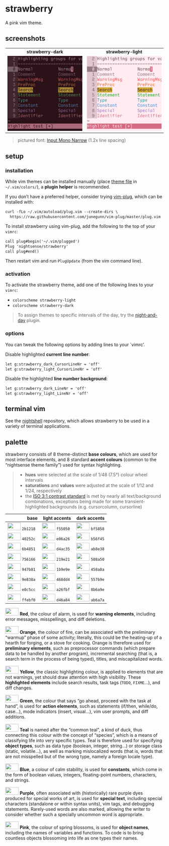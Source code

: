 <h1 id="strawberry">strawberry</h1>

<p>A pink vim theme.</p>

<h2 id="screenshots">screenshots</h2>

<table>
<tr><td align="center"><strong>strawberry-dark</strong></td><td align="center"><strong>strawberry-light</strong></td></tr>
<tr>
<td><img src="/img/screenshot-strawberry-dark.png" alt="screenshot of the strawberry-dark vim theme" width="282" /></td>
<td align="center"><img src="/img/screenshot-strawberry-light.png" alt="screenshot of the strawberry-light vim theme" width="282" /></td>
</tr>
</table>

<blockquote>
  <p>pictured font: <a href="http://input.fontbureau.com/">Input Mono Narrow</a> (1.2x line spacing)</p>
</blockquote>

<h2 id="setup">setup</h2>

<h3 id="installation">installation</h3>

<p>While vim themes can be installed manually (place <a href="https://github.com/nightsense/strawberry/tree/master/colors">theme file</a> in <code class="highlighter-rouge">~/.vim/colors/</code>), a <strong>plugin helper</strong> is recommended.</p>

<p>If you don’t have a preferred helper, consider trying <a href="https://github.com/junegunn/vim-plug">vim-plug</a>, which can be installed with:</p>

<div class="highlighter-rouge"><div class="highlight"><pre class="highlight"><code>curl -fLo ~/.vim/autoload/plug.vim --create-dirs \
  https://raw.githubusercontent.com/junegunn/vim-plug/master/plug.vim
</code></pre></div></div>

<p>To install strawberry using vim-plug, add the following to the top of your <code class="highlighter-rouge">vimrc</code>:</p>

<div class="highlighter-rouge"><div class="highlight"><pre class="highlight"><code>call plug#begin('~/.vim/plugged')
Plug 'nightsense/strawberry'
call plug#end()
</code></pre></div></div>

<p>Then restart vim and run <code class="highlighter-rouge">PlugUpdate</code> (from the vim command line).</p>

<h3 id="activation">activation</h3>

<p>To activate the strawberry theme, add one of the following lines to your <code class="highlighter-rouge">vimrc</code>:</p>

<ul>
  <li><code class="highlighter-rouge">colorscheme strawberry-light</code></li>
  <li><code class="highlighter-rouge">colorscheme strawberry-dark</code></li>
</ul>

<blockquote>
  <p>To assign themes to specific intervals of the day, try the <a href="https://github.com/nightsense/night-and-day">night-and-day</a> plugin.</p>
</blockquote>

<h3 id="options">options</h3>

<p>You can tweak the following options by adding lines to your `vimrc’.</p>

<p>Disable highlighted <strong>current line number</strong>:</p>

<div class="highlighter-rouge"><div class="highlight"><pre class="highlight"><code>let g:strawberry_dark_CursorLineNr = 'off'
let g:strawberry_light_CursorLineNr = 'off'
</code></pre></div></div>

<p>Disable the highlighted <strong>line number background</strong>:</p>

<div class="highlighter-rouge"><div class="highlight"><pre class="highlight"><code>let g:strawberry_dark_LineNr = 'off'
let g:strawberry_light_LineNr = 'off'
</code></pre></div></div>

<h2 id="terminal-vim">terminal vim</h2>

<p>See the <a href="https://github.com/nightsense/nightshell">nightshell</a> repository, which allows strawberry to be used in a variety of terminal applications.</p>

<h2 id="palette">palette</h2>

<p>strawberry consists of 8 theme-distinct <strong>base colours</strong>, which are used for most interface elements, and 8 standard <strong>accent colours</strong> (common to the “nightsense theme family”) used for syntax highlighting.</p>

<blockquote>
  <ul>
    <li><strong>hues</strong> were selected at the scale of 1/48 (7.5°) colour wheel intervals</li>
    <li><strong>saturations</strong> and <strong>values</strong> were adjusted at the scale of 1/12 and 1/24, respectively</li>
    <li>the <a href="https://www.w3.org/TR/UNDERSTANDING-WCAG20/visual-audio-contrast-contrast.html#visual-audio-contrast-contrast-73-head">ISO 3:1 contrast standard</a> is met by nearly all text/background combinations, exceptions being made for some transient-highlighted backgrounds (e.g. cursorcolumn, cursorline)</li>
  </ul>
</blockquote>

<table>
  <thead>
    <tr>
      <th style="text-align: right">base</th>
      <th style="text-align: center">light accents</th>
      <th style="text-align: left">dark accents</th>
    </tr>
  </thead>
  <tbody>
    <tr>
      <td style="text-align: right"><img src="http://www.colorhexa.com/2b1218.png" height="24" width="42" /> <code class="highlighter-rouge">2b1218</code> </td>
      <td style="text-align: center"><img src="http://www.colorhexa.com/f55050.png" height="24" width="42" /> <code class="highlighter-rouge">f55050</code> </td>
      <td style="text-align: left"><img src="http://www.colorhexa.com/bf5858.png" height="24" width="42" /> <code class="highlighter-rouge">bf5858</code></td>
    </tr>
    <tr>
      <td style="text-align: right"><img src="http://www.colorhexa.com/40252c.png" height="24" width="42" /> <code class="highlighter-rouge">40252c</code> </td>
      <td style="text-align: center"><img src="http://www.colorhexa.com/e06a26.png" height="24" width="42" /> <code class="highlighter-rouge">e06a26</code> </td>
      <td style="text-align: left"><img src="http://www.colorhexa.com/b56f45.png" height="24" width="42" /> <code class="highlighter-rouge">b56f45</code></td>
    </tr>
    <tr>
      <td style="text-align: right"><img src="http://www.colorhexa.com/6b4851.png" height="24" width="42" /> <code class="highlighter-rouge">6b4851</code> </td>
      <td style="text-align: center"><img src="http://www.colorhexa.com/d4ac35.png" height="24" width="42" /> <code class="highlighter-rouge">d4ac35</code> </td>
      <td style="text-align: left"><img src="http://www.colorhexa.com/ab8e38.png" height="24" width="42" /> <code class="highlighter-rouge">ab8e38</code></td>
    </tr>
    <tr>
      <td style="text-align: right"><img src="http://www.colorhexa.com/756166.png" height="24" width="42" /> <code class="highlighter-rouge">756166</code> </td>
      <td style="text-align: center"><img src="http://www.colorhexa.com/219e21.png" height="24" width="42" /> <code class="highlighter-rouge">219e21</code> </td>
      <td style="text-align: left"><img src="http://www.colorhexa.com/508a50.png" height="24" width="42" /> <code class="highlighter-rouge">508a50</code></td>
    </tr>
    <tr>
      <td style="text-align: right"><img src="http://www.colorhexa.com/947b81.png" height="24" width="42" /> <code class="highlighter-rouge">947b81</code> </td>
      <td style="text-align: center"><img src="http://www.colorhexa.com/1b9e9e.png" height="24" width="42" /> <code class="highlighter-rouge">1b9e9e</code> </td>
      <td style="text-align: left"><img src="http://www.colorhexa.com/458a8a.png" height="24" width="42" /> <code class="highlighter-rouge">458a8a</code></td>
    </tr>
    <tr>
      <td style="text-align: right"><img src="http://www.colorhexa.com/9e838a.png" height="24" width="42" /> <code class="highlighter-rouge">9e838a</code> </td>
      <td style="text-align: center"><img src="http://www.colorhexa.com/468dd4.png" height="24" width="42" /> <code class="highlighter-rouge">468dd4</code> </td>
      <td style="text-align: left"><img src="http://www.colorhexa.com/557b9e.png" height="24" width="42" /> <code class="highlighter-rouge">557b9e</code></td>
    </tr>
    <tr>
      <td style="text-align: right"><img src="http://www.colorhexa.com/e0c5cc.png" height="24" width="42" /> <code class="highlighter-rouge">e0c5cc</code> </td>
      <td style="text-align: center"><img src="http://www.colorhexa.com/a26fbf.png" height="24" width="42" /> <code class="highlighter-rouge">a26fbf</code> </td>
      <td style="text-align: left"><img src="http://www.colorhexa.com/8b6a9e.png" height="24" width="42" /> <code class="highlighter-rouge">8b6a9e</code></td>
    </tr>
    <tr>
      <td style="text-align: right"><img src="http://www.colorhexa.com/ffebf0.png" height="24" width="42" /> <code class="highlighter-rouge">ffebf0</code> </td>
      <td style="text-align: center"><img src="http://www.colorhexa.com/d46a84.png" height="24" width="42" /> <code class="highlighter-rouge">d46a84</code> </td>
      <td style="text-align: left"><img src="http://www.colorhexa.com/ab6a7a.png" height="24" width="42" /> <code class="highlighter-rouge">ab6a7a</code></td>
    </tr>
  </tbody>
</table>

<p><img src="http://www.colorhexa.com/f55050.png" height="24" width="42" />
<strong>Red</strong>, the colour of alarm, is used for <strong>warning elements</strong>, including error messages, misspellings, and diff deletions.</p>

<p><img src="http://www.colorhexa.com/e06a26.png" height="24" width="42" />
<strong>Orange</strong>, the colour of fire, can be associated with the preliminary “warmup” phase of some activity; literally, this could be the heating-up of a hearth for forging, or a stove for cooking. Orange is therefore used for <strong>preliminary elements</strong>, such as preprocessor commands (which prepare data to be handled by another program), incremental searching (that is, a search term in the process of being typed), titles, and miscapitalized words.</p>

<p><img src="http://www.colorhexa.com/d4ac35.png" height="24" width="42" />
<strong>Yellow</strong>, the classic highlighting colour, is applied to elements that are not warnings, yet should draw attention with high visibility. These <strong>highlighted elements</strong> include search results, task tags (<code class="highlighter-rouge">TODO</code>, <code class="highlighter-rouge">FIXME</code>…), and diff changes.</p>

<p><img src="http://www.colorhexa.com/219e21.png" height="24" width="42" />
<strong>Green</strong>, the colour that says “go ahead, proceed with the task at hand”, is used for <strong>action elements</strong>, such as statements (if/then, while/do, case…), mode indicators (insert, visual…), vim user prompts, and diff additions.</p>

<p><img src="http://www.colorhexa.com/1b9e9e.png" height="24" width="42" />
<strong>Teal</strong> is named after the “common teal”, a kind of duck, thus connecting this colour with the concept of “species”, which is a means of classifying life into very specific types. Teal is therefore used for specifying <strong>object types</strong>, such as data type (boolean, integer, string…) or storage class (static, volatile…), as well as marking mislocalized words (that is, words that are not misspelled but of the wrong type, namely a foreign locale type).</p>

<p><img src="http://www.colorhexa.com/468dd4.png" height="24" width="42" />
<strong>Blue</strong>, a colour of calm stability, is used for <strong>constants</strong>, which come in the form of boolean values, integers, floating-point numbers, characters, and strings.</p>

<p><img src="http://www.colorhexa.com/a26fbf.png" height="24" width="42" />
<strong>Purple</strong>, often associated with (historically) rare purple dyes produced for special works of art, is used for <strong>special text</strong>, including special characters (standalone or within syntax units), vim tags, and debugging statements. Rarely-used words are also marked, allowing the writer to consider whether such a specially uncommon word is appropriate.</p>

<p><img src="http://www.colorhexa.com/d46a84.png" height="24" width="42" />
<strong>Pink</strong>, the colour of spring blossoms, is used for <strong>object names</strong>, including the names of variables and functions. To code is to bring countless objects blossoming into life as one types their names.</p>
